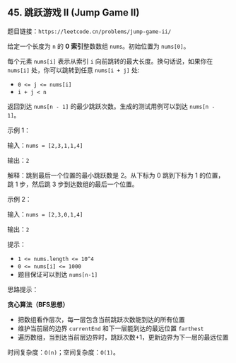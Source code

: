## 45. 跳跃游戏 II (Jump Game II)

题目链接：`https://leetcode.cn/problems/jump-game-ii/`

给定一个长度为 `n` 的 **0 索引**整数数组 `nums`。初始位置为 `nums[0]`。

每个元素 `nums[i]` 表示从索引 `i` 向前跳转的最大长度。换句话说，如果你在 `nums[i]` 处，你可以跳转到任意 `nums[i + j]` 处:

- `0 <= j <= nums[i]`
- `i + j < n`

返回到达 `nums[n - 1]` 的最少跳跃次数。生成的测试用例可以到达 `nums[n - 1]`。

示例 1：

输入：`nums = [2,3,1,1,4]`

输出：`2`

解释：跳到最后一个位置的最小跳跃数是 2。从下标为 0 跳到下标为 1 的位置，跳 1 步，然后跳 3 步到达数组的最后一个位置。

示例 2：

输入：`nums = [2,3,0,1,4]`

输出：`2`

提示：

- `1 <= nums.length <= 10^4`
- `0 <= nums[i] <= 1000`
- 题目保证可以到达 `nums[n-1]`

思路提示：

**贪心算法（BFS思想）**
- 把数组看作层次，每一层包含当前跳跃次数能到达的所有位置
- 维护当前层的边界 `currentEnd` 和下一层能到达的最远位置 `farthest`
- 遍历数组，当到达当前层边界时，跳跃次数+1，更新边界为下一层的最远位置

时间复杂度：`O(n)`；空间复杂度：`O(1)`。
